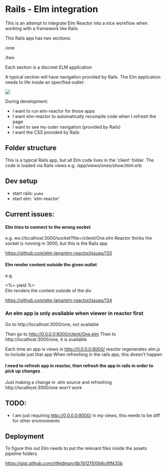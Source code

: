 # Rails - Elm integration

This is an attempt to integrate Elm Reactor into a nice workflow when working with a framework like Rails

This Rails app has two sections:

/one

/two

Each section is a discreet ELM application

A typical section will have navigation provided by Rails. The Elm application needs to life inside an specified outlet:

<img src="https://docs.google.com/drawings/d/1gQHqXKZ0AzKjPeQX26UYaiUJyQG0d1FDWP5Z8GN8eeA/pub?w=449&h=312" />

During development:

- I want to run elm-reactor for those apps
- I want elm-reactor to automatically recompile code when I refresh the page
- I want to see my outer navigation (provided by Rails)
- I want the CSS provided by Rails

## Folder structure

This is a typical Rails app, but all Elm code lives in the 'client' folder.
The code is loaded via Rails views e.g. /app/views/ones/show.html.erb

## Dev setup

- start rails: `puma`
- start elm: 'elm-reactor'

## Current issues:

#### Elm tries to connect to the wrong socket

e.g.  ws://localhost:3000/socket?file=/client/One.elm
Reactor thinks the socket is running in 3000, but this is the Rails app

https://github.com/elm-lang/elm-reactor/issues/133

#### Elm render content outside the given outlet

e.g. <div><%= yield %></div>
Elm renders the content outside of the div

https://github.com/elm-lang/elm-reactor/issues/134

### An elm app is only available when viewer in reactor first

Go to http://localhost:3000/one, not available

Then go to http://0.0.0.0:8000/client/One.elm
Then to http://localhost:3000/one, it is available

Each time an app is views in http://0.0.0.0:8000/ reactor regenerates elm.js to include just that app
When refreshing in the rails app, this doesn't happen

#### I need to refresh app in reactor, then refresh the app in rails in order to pick up changes

Just making a change in .elm source and refreshing http://localhost:3000/one won't work


## TODO:

- I am just requiring http://0.0.0.0:8000/ in my views, this needs to be diff for other environments

## Deployment

To figure this out
Elm needs to put the relevant files inside the assets pipeline folders

https://gist.github.com/rtfeldman/db7b121100b6c6ff435b

